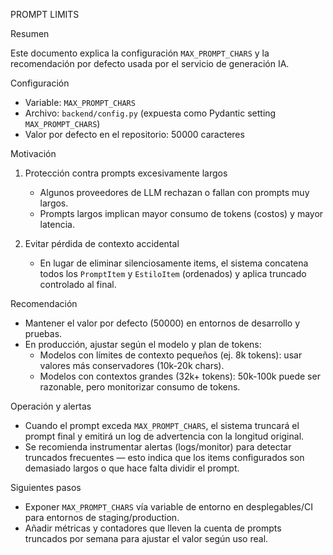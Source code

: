 PROMPT LIMITS

Resumen

Este documento explica la configuración `MAX_PROMPT_CHARS` y la recomendación por defecto usada por el servicio de generación IA.

Configuración

- Variable: `MAX_PROMPT_CHARS`
- Archivo: `backend/config.py` (expuesta como Pydantic setting `MAX_PROMPT_CHARS`)
- Valor por defecto en el repositorio: 50000 caracteres

Motivación

1. Protección contra prompts excesivamente largos
   - Algunos proveedores de LLM rechazan o fallan con prompts muy largos.
   - Prompts largos implican mayor consumo de tokens (costos) y mayor latencia.

2. Evitar pérdida de contexto accidental
   - En lugar de eliminar silenciosamente items, el sistema concatena todos los `PromptItem` y `EstiloItem` (ordenados) y aplica truncado controlado al final.

Recomendación

- Mantener el valor por defecto (50000) en entornos de desarrollo y pruebas.
- En producción, ajustar según el modelo y plan de tokens:
  - Modelos con límites de contexto pequeños (ej. 8k tokens): usar valores más conservadores (10k-20k chars).
  - Modelos con contextos grandes (32k+ tokens): 50k-100k puede ser razonable, pero monitorizar consumo de tokens.

Operación y alertas

- Cuando el prompt exceda `MAX_PROMPT_CHARS`, el sistema truncará el prompt final y emitirá un log de advertencia con la longitud original.
- Se recomienda instrumentar alertas (logs/monitor) para detectar truncados frecuentes — esto indica que los items configurados son demasiado largos o que hace falta dividir el prompt.

Siguientes pasos

- Exponer `MAX_PROMPT_CHARS` vía variable de entorno en desplegables/CI para entornos de staging/production.
- Añadir métricas y contadores que lleven la cuenta de prompts truncados por semana para ajustar el valor según uso real.
